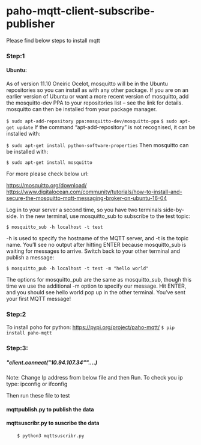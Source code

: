 # paho-mqtt-client-subscribe-publisher

Please find below steps to install mqtt 

### Step:1
#### Ubuntu:

As of version 11.10 Oneiric Ocelot, mosquitto will be in the Ubuntu repositories so you can install as with any other package. If you are on an earlier version of Ubuntu or want a more recent version of mosquitto, add the mosquitto-dev PPA to your repositories list – see the link for details. mosquitto can then be installed from your package manager.

``` $ sudo apt-add-repository ppa:mosquitto-dev/mosquitto-ppa ```
``` $ sudo apt-get update ```
If the command “apt-add-repository” is not recognised, it can be installed with:

``` $ sudo apt-get install python-software-properties ```
Then mosquitto can be installed with:

``` $ sudo apt-get install mosquitto ```

For more please check below url:

https://mosquitto.org/download/
https://www.digitalocean.com/community/tutorials/how-to-install-and-secure-the-mosquitto-mqtt-messaging-broker-on-ubuntu-16-04

Log in to your server a second time, so you have two terminals side-by-side. In the new terminal, use mosquitto_sub to subscribe to the test topic:

``` $ mosquitto_sub -h localhost -t test ```

-h is used to specify the hostname of the MQTT server, and -t is the topic name. You’ll see no output after hitting ENTER because mosquitto_sub is waiting for messages to arrive. Switch back to your other terminal and publish a message:

``` $ mosquitto_pub -h localhost -t test -m "hello world" ```

The options for mosquitto_pub are the same as mosquitto_sub, though this time we use the additional -m option to specify our message. Hit ENTER, and you should see hello world pop up in the other terminal. You’ve sent your first MQTT message!

### Step:2

To install poho for python:
https://pypi.org/project/paho-mqtt/
``` $ pip install paho-mqtt ```


### Step:3: 
##### "client.connect("10.94.107.34""....)
Note: Change Ip address from below file and then Run.
To check you ip type: ipconfig or ifconfig

Then run these file to test
#### mqttpublish.py to publish the data
#### mqttsuscribr.py to suscribe the data
``` $ python3 mqttpublish.py
    $ python3 mqttsuscribr.py
```





